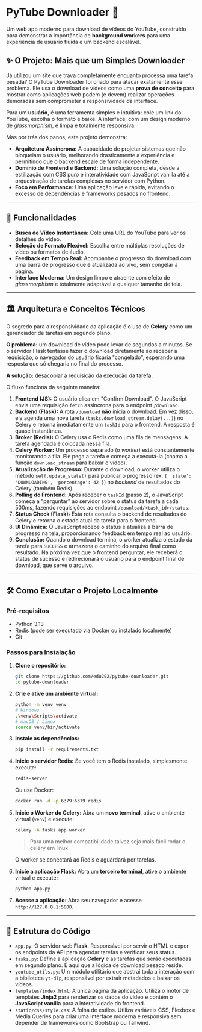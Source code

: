 # PyTube Downloader 🚀

Um web app moderno para download de vídeos do YouTube, construído para demonstrar a importância de **background workers** para uma experiência de usuário fluida e um backend escalável.

## ✨ O Projeto: Mais que um Simples Downloader

Já utilizou um site que trava completamente enquanto processa uma tarefa pesada? O PyTube Downloader foi criado para atacar exatamente esse problema. Ele usa o download de vídeos como uma **prova de conceito** para mostrar como aplicações web podem (e devem) realizar operações demoradas sem comprometer a responsividade da interface.

Para um **usuário**, é uma ferramenta simples e intuitiva: cole um link do YouTube, escolha o formato e baixe. A interface, com um design moderno de *glassmorphism*, é limpa e totalmente responsiva.

Mas por trás dos panos, este projeto demonstra:

  * **Arquitetura Assíncrona:** A capacidade de projetar sistemas que não bloqueiam o usuário, melhorando drasticamente a experiência e permitindo que o backend escale de forma independente.
  * **Domínio de Frontend e Backend:** Uma solução completa, desde a estilização com CSS puro e interatividade com JavaScript vanilla até a orquestração de tarefas complexas no servidor com Python.
  * **Foco em Performance:** Uma aplicação leve e rápida, evitando o excesso de dependências e frameworks pesados no frontend.

-----

## 🔧 Funcionalidades

  * **Busca de Vídeo Instantânea:** Cole uma URL do YouTube para ver os detalhes do vídeo.
  * **Seleção de Formato Flexível:** Escolha entre múltiplas resoluções de vídeo ou formatos de áudio.
  * **Feedback em Tempo Real:** Acompanhe o progresso do download com uma barra de progresso que é atualizada ao vivo, sem congelar a página.
  * **Interface Moderna:** Um design limpo e atraente com efeito de *glassmorphism* e totalmente adaptável a qualquer tamanho de tela.

-----

## 🏛️ Arquitetura e Conceitos Técnicos

O segredo para a responsividade da aplicação é o uso de **Celery** como um gerenciador de tarefas em segundo plano.

**O problema:** um download de vídeo pode levar de segundos a minutos. Se o servidor Flask tentasse fazer o download diretamente ao receber a requisição, o navegador do usuário ficaria "congelado", esperando uma resposta que só chegaria no final do processo.

**A solução:** desacoplar a requisição da execução da tarefa.

O fluxo funciona da seguinte maneira:

1.  **Frontend (JS):** O usuário clica em "Confirm Download". O JavaScript envia uma requisição `fetch` assíncrona para o endpoint `/download`.
2.  **Backend (Flask):** A rota `/download` **não** inicia o download. Em vez disso, ela agenda uma nova tarefa (`tasks.download_stream.delay(...)`) no Celery e retorna imediatamente um `taskId` para o frontend. A resposta é quase instantânea.
3.  **Broker (Redis):** O Celery usa o Redis como uma fila de mensagens. A tarefa agendada é colocada nessa fila.
4.  **Celery Worker:** Um processo separado (o *worker*) está constantemente monitorando a fila. Ele pega a tarefa e começa a executá-la (chama a função `download_stream` para baixar o vídeo).
5.  **Atualização de Progresso:** Durante o download, o worker utiliza o método `self.update_state()` para publicar o progresso (ex: `{ 'state': 'DOWNLOADING', 'percentage': 42 }`) no *backend* de resultados do Celery (também Redis).
6.  **Polling do Frontend:** Após receber o `taskId` (passo 2), o JavaScript começa a "perguntar" ao servidor sobre o status da tarefa a cada 500ms, fazendo requisições ao endpoint `/download/<task_id>/status`.
7.  **Status Check (Flask):** Esta rota consulta o backend de resultados do Celery e retorna o estado atual da tarefa para o frontend.
8.  **UI Dinâmica:** O JavaScript recebe o status e atualiza a barra de progresso na tela, proporcionando feedback em tempo real ao usuário.
9.  **Conclusão:** Quando o download termina, o worker atualiza o estado da tarefa para `SUCCESS` e armazena o caminho do arquivo final como resultado. Na próxima vez que o frontend perguntar, ele receberá o status de sucesso e redirecionará o usuário para o endpoint final de download, que serve o arquivo.

-----

## 🛠️ Como Executar o Projeto Localmente

### Pré-requisitos

  * Python 3.13
  * Redis (pode ser executado via Docker ou instalado localmente)
  * Git

### Passos para Instalação

1.  **Clone o repositório:**

    ```bash
    git clone https://github.com/edu292/pytube-downloader.git
    cd pytube-downloader
    ```

2.  **Crie e ative um ambiente virtual:**

    ```bash
    python -m venv venv
    # Windows
    .\venv\Scripts\activate
    # macOS / Linux
    source venv/bin/activate
    ```

3.  **Instale as dependências:**

    ```bash
    pip install -r requirements.txt
    ```

4.  **Inicie o servidor Redis:**
    Se você tem o Redis instalado, simplesmente execute:

    ```bash
    redis-server
    ```

    Ou use Docker:

    ```bash
    docker run -d -p 6379:6379 redis
    ```

5.  **Inicie o Worker do Celery:**
    Abra um **novo terminal**, ative o ambiente virtual (`venv`) e execute:

    ```bash
    celery -A tasks.app worker
    ```

    > Para uma melhor compatibilidade talvez seja mais fácil rodar o celery em linux

    O worker se conectará ao Redis e aguardará por tarefas.

7.  **Inicie a aplicação Flask:**
    Abra um **terceiro terminal**, ative o ambiente virtual e execute:

    ```bash
    python app.py
    ```

8.  **Acesse a aplicação:**
    Abra seu navegador e acesse `http://127.0.0.1:5000`.

-----

## 📁 Estrutura do Código

  * `app.py`: O servidor web **Flask**. Responsável por servir o HTML e expor os endpoints da API para agendar tarefas e verificar seus status.
  * `tasks.py`: Define a aplicação **Celery** e as tarefas que serão executadas em segundo plano. É aqui que a lógica de download pesado reside.
  * `youtube_utils.py`: Um módulo utilitário que abstrai toda a interação com a biblioteca `yt-dlp`, responsável por extrair metadados e baixar os vídeos.
  * `templates/index.html`: A única página da aplicação. Utiliza o motor de templates **Jinja2** para renderizar os dados do vídeo e contém o **JavaScript vanilla** para a interatividade do frontend.
  * `static/css/style.css`: A folha de estilos. Utiliza variáveis CSS, Flexbox e Media Queries para criar uma interface moderna e responsiva sem depender de frameworks como Bootstrap ou Tailwind.
